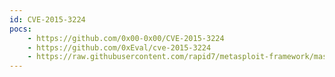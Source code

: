 ```yaml
---
id: CVE-2015-3224
pocs:
    - https://github.com/0x00-0x00/CVE-2015-3224
    - https://github.com/0xEval/cve-2015-3224
    - https://raw.githubusercontent.com/rapid7/metasploit-framework/master/modules/exploits/multi/http/rails_web_console_v2_code_exec.rb
---
```

